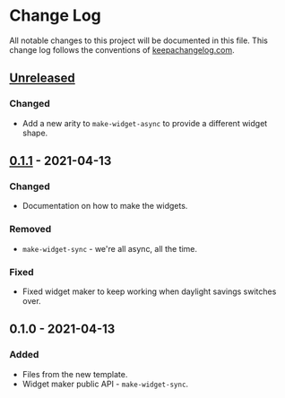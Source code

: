 # Change Log
All notable changes to this project will be documented in this file. This change log follows the conventions of [keepachangelog.com](http://keepachangelog.com/).

## [Unreleased]
### Changed
- Add a new arity to `make-widget-async` to provide a different widget shape.

## [0.1.1] - 2021-04-13
### Changed
- Documentation on how to make the widgets.

### Removed
- `make-widget-sync` - we're all async, all the time.

### Fixed
- Fixed widget maker to keep working when daylight savings switches over.

## 0.1.0 - 2021-04-13
### Added
- Files from the new template.
- Widget maker public API - `make-widget-sync`.

[Unreleased]: https://github.com/com.xn--lgc/matches/compare/0.1.1...HEAD
[0.1.1]: https://github.com/com.xn--lgc/matches/compare/0.1.0...0.1.1
